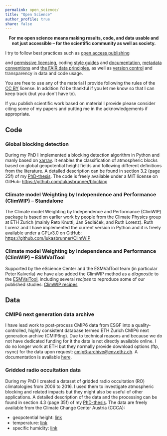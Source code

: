 ```yaml
---
permalink: open_science/
title: "Open Science"
author_profile: true
share: false
---
```


<p style="text-align: center;"><b>For me open science means making results, code, and data usable and not just accessible &ndash; for the scientific community as well as society.</b></p>

I try to follow best practices such as <a href="https://climatefootnotes.com/2016/11/16/this-article-is-open-access/" target="_blank">open access publishing</a>
<!-- <a href="https://www.youtube.com/watch?v=L5rVH1KGBCY" target="_blank">open access publishing</a>  -->
and <a href="https://creativecommons.org" target="_blank">permissive licensing</a>, coding <a href="https://pep8.org/" target="_blank">style guides</a> and <a href="https://realpython.com/documenting-python-code/" target="_blank">documentation</a>,  <a href="https://cfconventions.org" target="_blank">metadata conventions</a> and <a href="https://www.go-fair.org/fair-principles" target="_blank">the FAIR data principles</a>, as well as <a href="https://github.com" target="_blank">version control</a> and transparency in data and code usage.

You are free to use any of the material I provide following the rules of the <a href="https://creativecommons.org/licenses/by/4.0/" target="_blank">CC BY</a> license. In addition I'd be thankful if you let me know so that I can keep track (but you don't have to).

If you publish scientific work based on material I provide please consider citing some of my papers and putting me in the acknowledgements if appropriate.

<!-- Impact -->
<!-- ------ -->

<!-- - Climate Model Projections of 21st Century Global Warming Constrained Using the Observed Warming Trend (Liang et al. 2020): "We acknowledge Lukas Brunner and Ruth Lorenz for publishing their weighting code." -->

<!-- - "We thank Urs Beyerle, Jan Sedláček, Ruth Lorenz, and Lukas Brunner for retrieving and preprocessing the CMIP data" -->
<!-- https://agupubs.onlinelibrary.wiley.com/doi/full/10.1029/2019GL086812 -->



Code
----

### Global blocking detection

During my PhD I implemented a blocking detection algorithm in Python and manly based on [xarray](https://xarray.pydata.org). It enables the classification of atmospheric blocks based on global geopotential height fields and following different definitions from the literature. A detailed description can be found in section 3.2 (page 25f) of my <a href="/files/Brunner2018_PhD.pdf" target="_blank">PhD-thesis</a>. The code is freely available under a MIT license on GitHub:
<a href="https://github.com/lukasbrunner/blocking" target="_blank">https://github.com/lukasbrunner/blocking</a>

<!-- <blockquote style="padding: 10px"> -->
<!-- We follow the three-step algorithm described by Brunner and Steiner (2017) and Brunner (2018). -->
<!--  &ndash; <a target="_blank" href="https://doi.org/10.1002/wea.4020">Yessimbet et al. 2019</a> -->
<!-- </blockquote> -->



### Climate model Weighting by Independence and Performance (ClimWIP) &ndash; Standalone

The Climate model Weighting by Independence and Performance (ClimWIP) package is based on earlier work by people from the Climate Physics group at ETH Zurich (mainly Reto Knutti, Jan Sedláček, and Ruth Lorenz). Ruth Lorenz and I have implemented the current version in Python and it is freely available under a GPLv3.0 on GitHub:  <a href="https://github.com/lukasbrunner/ClimWIP" target="_blank">https://github.com/lukasbrunner/ClimWIP</a>

<!-- <blockquote style="padding: 10px"> -->
<!-- We acknowledge Lukas Brunner and Ruth Lorenz for publishing their weighting code. -->
<!--  &ndash; <a target="_blank" href="https://doi.org/10.1029/2019GL086757">Liang et al. 2020</a> -->
<!-- </blockquote> -->


### Climate model Weighting by Independence and Performance (ClimWIP) &ndash; ESMValTool

Supported by the eScience Center and the ESMValTool team (in particular Peter Kalverla) we have also added the ClimWIP method as a _diagnostic_ to the <a href="https://docs.esmvaltool.org" target="_blank">ESMValTool</a>, including several _recipes_ to reproduce some of our published studies: <a href="https://docs.esmvaltool.org/en/latest/recipes/recipe_climwip.html" target="_blank">ClimWIP recipes</a>


Data
----

### CMIP6 next generation data archive

I have lead work to post-process CMIP6 data from ESGF into a quality-controlled, highly consistent database termed ETH Zurich CMIP6 next generation archive (CMIP6ng). Due to technical reasons and because we do not have dedicated funding for it the data is not directly available online. I do no longer work at ETH but they normally provide download options (ftp, rsync) for the data upon request: [cmip6-archive@env.ethz.ch](mailto:cmip6-archive@env.ethz.ch). A documentation is available [here](https://doi.org/10.5281/zenodo.3734127).

<!-- <blockquote style="padding: 10px"> -->
<!-- We thank Urs Beyerle, Jan Sedláček, Ruth Lorenz, and Lukas Brunner for retrieving and preprocessing the CMIP data.  &ndash; <a target="_blank" href="https://doi.org/10.1029/2019GL086812">Beusch et al. (2020)</a>  -->
<!-- </blockquote> -->

<!-- <blockquote style="padding: 10px"> -->
<!-- Urs Beyerle and Lukas Brunner prepared the CMIP6 data server. -->
<!--  &ndash; <a target="_blank" href="https://doi.org/10.1029/2020GL089964">Pendergrass (2020)</a> -->

<!-- <blockquote style="padding: 10px"> -->
<!-- We thank U. Beyerle, J. Sedlacek and L. Brunner for downloading and processing the CMIP5 and LS3MIP data.  -->
<!--  &ndash; <a target="_blank" href="https://doi.org/10.1038/s41561-020-0594-1">Padrón (2020)</a> -->


### Gridded radio occultation data

During my PhD I created a dataset of gridded radio occultation (RO) climatologies from 2006 to 2016. I used them to investigate atmospheric blocking and related impacts but they might also be useful of other applications. A detailed description of the data and the processing can be found in section 4.3 (page 35f) of my <a href="/files/Brunner2018_PhD.pdf" target="_blank">PhD-thesis</a>. The data are freely available from the Climate Change Center Austria (CCCA):
- geopotential height: <a target="_blank" href="https://hdl.handle.net/20.500.11756/e4f48220">link</a>
- temperature: <a target="_blank" href="https://hdl.handle.net/20.500.11756/8245c63e">link</a>
- specific humidity: <a target="_blank" href="https://hdl.handle.net/20.500.11756/122eeb7a">link</a>
